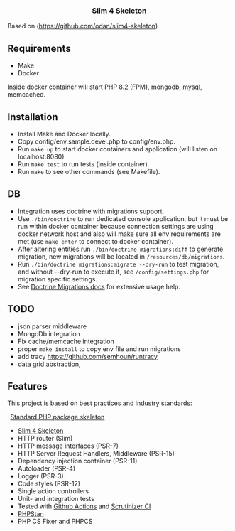 <h3 align="center">Slim 4 Skeleton</h3>

Based on (https://github.com/odan/slim4-skeleton)

## Requirements

* Make
* Docker

Inside docker container will start PHP 8.2 (FPM), mongodb, mysql, memcached.

## Installation

- Install Make and Docker locally.
- Copy config/env.sample.devel.php to config/env.php.
- Run `make up` to start docker containers and application (will listen on localhost:8080).
- Run `make test` to run tests (inside container).
- Run `make` to see other commands (see Makefile).

## DB

- Integration uses doctrine with migrations support.
- Use `./bin/doctrine` to run dedicated console application, but it must be run within docker container because connection settings are using docker network host and also will make sure all env requirements are met (use `make enter` to connect to docker container).
- After altering entities run `./bin/doctrine migrations:diff` to generate migration, new migrations will be located in `/resources/db/migrations`.
- Run `./bin/doctrine migrations:migrate --dry-run` to test migration, and without --dry-run to execute it, see `/config/settings.php` for migration specific settings.
- See [Doctrine Migrations docs](https://www.doctrine-project.org/projects/doctrine-migrations/en/3.7/reference/managing-migrations.html) for extensive usage help.

## TODO
- json parser middleware
- MongoDb integration
- Fix cache/memcache integration
- proper `make install` to copy env file and run migrations
- add tracy https://github.com/semhoun/runtracy
- data grid abstraction, 

## Features

This project is based on best practices and industry standards:

-[Standard PHP package skeleton](https://github.com/php-pds/skeleton)
- [Slim 4 Skeleton](https://github.com/odan/slim4-skeleton)
- HTTP router (Slim)
- HTTP message interfaces (PSR-7)
- HTTP Server Request Handlers, Middleware (PSR-15)
- Dependency injection container (PSR-11)
- Autoloader (PSR-4)
- Logger (PSR-3)
- Code styles (PSR-12)
- Single action controllers
- Unit- and integration tests
- Tested with [Github Actions](https://github.com/odan/slim4-skeleton/actions) and [Scrutinizer CI](https://scrutinizer-ci.com/)
- [PHPStan](https://github.com/phpstan/phpstan)
- PHP CS Fixer and PHPCS
